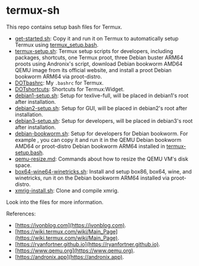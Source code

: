 # termux-sh

This repo contains setup bash files for Termux.

- [get-started.sh](get-started.sh): Copy it and run it on Termux to automatically setup Termux using [termux_setup.bash](termux_setup.bash).
- [termux-setup.sh](termux-setup.sh): Termux setup scripts for developers, including packages, shortcuts, one Termux proot, three Debian buster ARM64 proots using Andronix's script, download Debian bookworm AMD64 QEMU image from its official website, and install a proot Debian bookworm ARM64 via proot-distro.
- [DOTbashrc](DOTbashrc): My `.bashrc` for Termux.
- [DOTshortcuts](DOTshortcuts): Shortcuts for Termux:Widget.
- [debian1-setup.sh](debian1-setup.sh): Setup for texlive-full, will be placed in debian1's root after installation.
- [debian2-setup.sh](debian2-setup.sh): Setup for GUI, will be placed in debian2's root after installation.
- [debian3-setup.sh](debian3-setup.sh): Setup for developers, will be placed in debian3's root after installation.
- [debian-bookworm.sh](debian-bookworm.sh): Setup for developers for Debian bookworm. For example , you can copy it and run it in the QEMU Debian bookworm AMD64 or proot-distro Debian bookworm ARM64 installed in [termux-setup.bash](termux-setup.bash).
- [qemu-resize.md](qemu-resize.md): Commands about how to resize the QEMU VM's disk space.
- [box64-wine64-winetricks.sh](box64-wine64-winetricks.sh): Install and setup box86, box64, wine, and winetricks, run it on the Debian bookworm ARM64 installed via proot-distro.
- [xmrig-install.sh](xmrig-install.sh): Clone and compile xmrig.

Look into the files for more information.

References:
- [https://ivonblog.com](https://ivonblog.com).
- [https://wiki.termux.com/wiki/Main_Page](https://wiki.termux.com/wiki/Main_Page).
- [https://ryanfortner.github.io](https://ryanfortner.github.io).
- [https://www.qemu.org](https://www.qemu.org).
- [https://andronix.app](https://andronix.app).